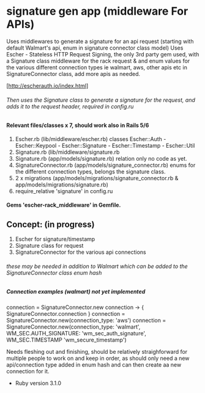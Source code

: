 # signature gen app  (middleware For APIs)

Uses middlewares to generate a signature for an api request (starting with default Walmart's api, enum in signature connector class model) 
Uses Escher - Stateless HTTP Request Signing, the only 3rd party gem used, with a Signature class middleware for the rack request & and enum values for the various
different connection types ie walmart, aws, other apis etc in SignatureConnector class, add more apis as needed.

[http://escherauth.io/index.html]

###### Then uses the Signature class to generate a signature for the request, and adds it to the request header, required in config.ru

#### Relevant files/classes x 7, should work also in Rails 5/6

1. Escher.rb (lib/middleware/escher.rb) classes  Escher::Auth - Escher::Keypool - Escher::Signature - Escher::Timestamp - Escher::Util
2. Signature.rb  (lib/middleware/signature.rb
3. Signature.rb (app/models/signature.rb) relation only no code as yet. 
4. SignatureConnector.rb  (app/models/signature_connector.rb)  enums for the different connection types, belongs the signature class.
5. 2 x migrations (app/models/migrations/signature_connector.rb & app/models/migrations/signature.rb)
6. require_relative 'signature' in config.ru

#### Gems 'escher-rack_middleware'  in Gemfile.

## Concept: (in progress) 
1. Escher for signature/timestamp 
2. Signature class for request 
3. SignatureConnector for the various api connections
###### these may be needed in addition to Walmart which can be added to the SignatureConnector class enum hash

##### Connection examples (walmart) not yet implemented
connection = SignatureConnector.new
connection -> {
SignatureConnector.connection
}
connection = SignatureConnector.new(connection_type: 'aws')
connection = SignatureConnector.new(connection_type: 'walmart', WM_SEC.AUTH_SIGNATURE: 'wm_sec_auth_signature', WM_SEC.TIMESTAMP 'wm_secure_timestamp')

Needs fleshing out and finishing, should be relatively straighforward for multiple people to work on and keep in order, as should only need a new api/connection type added in enum hash and can then create aa new connection for it.

* Ruby version 3.1.0


